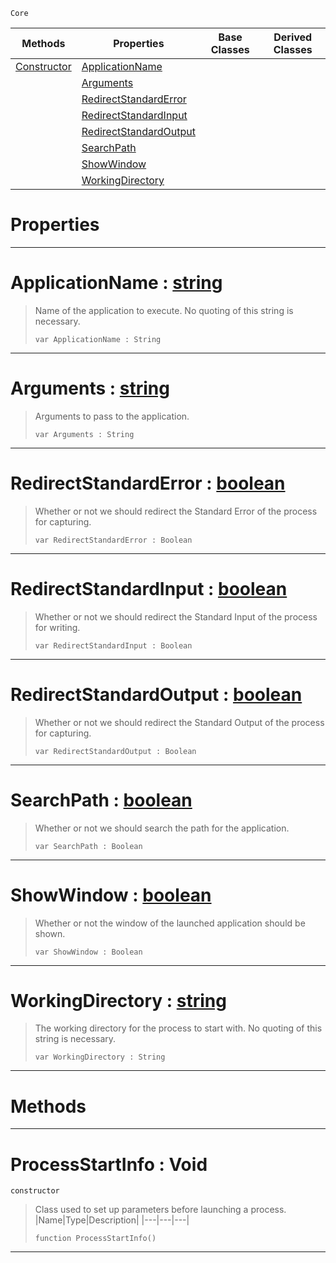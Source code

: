  `Core`

|Methods|Properties|Base Classes|Derived Classes|
|---|---|---|---|
|[ Constructor](https://github.com/PlasmaEngine/PlasmaDocs/tree/master/docs/C%2B%2B/code_reference/lightning_base_types/processstartinfo.markdown#processstartinfo-void)|[ ApplicationName](https://github.com/PlasmaEngine/PlasmaDocs/tree/master/docs/C%2B%2B/code_reference/lightning_base_types/processstartinfo.markdown#applicationname-plasma-eng)| | |
| |[ Arguments](https://github.com/PlasmaEngine/PlasmaDocs/tree/master/docs/C%2B%2B/code_reference/lightning_base_types/processstartinfo.markdown#arguments-plasma-engine-do)| | |
| |[ RedirectStandardError](https://github.com/PlasmaEngine/PlasmaDocs/tree/master/docs/C%2B%2B/code_reference/lightning_base_types/processstartinfo.markdown#redirectstandarderror-ze)| | |
| |[ RedirectStandardInput](https://github.com/PlasmaEngine/PlasmaDocs/tree/master/docs/C%2B%2B/code_reference/lightning_base_types/processstartinfo.markdown#redirectstandardinput-ze)| | |
| |[ RedirectStandardOutput](https://github.com/PlasmaEngine/PlasmaDocs/tree/master/docs/C%2B%2B/code_reference/lightning_base_types/processstartinfo.markdown#redirectstandardoutput-z)| | |
| |[ SearchPath](https://github.com/PlasmaEngine/PlasmaDocs/tree/master/docs/C%2B%2B/code_reference/lightning_base_types/processstartinfo.markdown#searchpath-plasma-engine-d)| | |
| |[ ShowWindow](https://github.com/PlasmaEngine/PlasmaDocs/tree/master/docs/C%2B%2B/code_reference/lightning_base_types/processstartinfo.markdown#showwindow-plasma-engine-d)| | |
| |[ WorkingDirectory](https://github.com/PlasmaEngine/PlasmaDocs/tree/master/docs/C%2B%2B/code_reference/lightning_base_types/processstartinfo.markdown#workingdirectory-plasma-en)| | |


 #  Properties


---  
 #  ApplicationName : [string](https://github.com/PlasmaEngine/PlasmaDocs/tree/master/docs/C%2B%2B/code_reference/lightning_base_types/string.markdown)

> Name of the application to execute. No quoting of this string is necessary.
> ``` lang=cpp, name=Lightning
> var ApplicationName : String


---  
 #  Arguments : [string](https://github.com/PlasmaEngine/PlasmaDocs/tree/master/docs/C%2B%2B/code_reference/lightning_base_types/string.markdown)

> Arguments to pass to the application.
> ``` lang=cpp, name=Lightning
> var Arguments : String


---  
 #  RedirectStandardError : [boolean](https://github.com/PlasmaEngine/PlasmaDocs/tree/master/docs/C%2B%2B/code_reference/lightning_base_types/boolean.markdown)

> Whether or not we should redirect the Standard Error of the process for capturing.
> ``` lang=cpp, name=Lightning
> var RedirectStandardError : Boolean


---  
 #  RedirectStandardInput : [boolean](https://github.com/PlasmaEngine/PlasmaDocs/tree/master/docs/C%2B%2B/code_reference/lightning_base_types/boolean.markdown)

> Whether or not we should redirect the Standard Input of the process for writing.
> ``` lang=cpp, name=Lightning
> var RedirectStandardInput : Boolean


---  
 #  RedirectStandardOutput : [boolean](https://github.com/PlasmaEngine/PlasmaDocs/tree/master/docs/C%2B%2B/code_reference/lightning_base_types/boolean.markdown)

> Whether or not we should redirect the Standard Output of the process for capturing.
> ``` lang=cpp, name=Lightning
> var RedirectStandardOutput : Boolean


---  
 #  SearchPath : [boolean](https://github.com/PlasmaEngine/PlasmaDocs/tree/master/docs/C%2B%2B/code_reference/lightning_base_types/boolean.markdown)

> Whether or not we should search the path for the application.
> ``` lang=cpp, name=Lightning
> var SearchPath : Boolean


---  
 #  ShowWindow : [boolean](https://github.com/PlasmaEngine/PlasmaDocs/tree/master/docs/C%2B%2B/code_reference/lightning_base_types/boolean.markdown)

> Whether or not the window of the launched application should be shown.
> ``` lang=cpp, name=Lightning
> var ShowWindow : Boolean


---  
 #  WorkingDirectory : [string](https://github.com/PlasmaEngine/PlasmaDocs/tree/master/docs/C%2B%2B/code_reference/lightning_base_types/string.markdown)

> The working directory for the process to start with. No quoting of this string is necessary.
> ``` lang=cpp, name=Lightning
> var WorkingDirectory : String


---  
 #  Methods


---  
 #  ProcessStartInfo : Void

 `constructor`

> Class used to set up parameters before launching a process.
> |Name|Type|Description|
> |---|---|---|
> ``` lang=cpp, name=Lightning
> function ProcessStartInfo()
> ``` 


---  
 

 